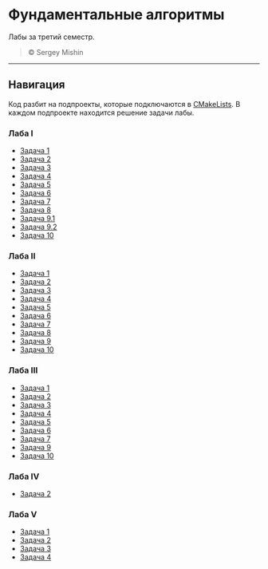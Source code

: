 # Фундаментальные алгоритмы

Лабы за третий семестр.

> &copy; Sergey Mishin

---

## Навигация

Код разбит на подпроекты, которые подключаются в [CMakeLists](CMakeLists.txt). В каждом подпроекте находится решение
задачи лабы.

### Лаба I

- [Задача 1](src/labs/lab-1/task-1)
- [Задача 2](src/labs/lab-1/task-2)
- [Задача 3](src/labs/lab-1/task-3)
- [Задача 4](src/labs/lab-1/task-4)
- [Задача 5](src/labs/lab-1/task-5)
- [Задача 6](src/labs/lab-1/task-6)
- [Задача 7](src/labs/lab-1/task-7)
- [Задача 8](src/labs/lab-1/task-8)
- [Задача 9.1](src/labs/lab-1/task-9-1)
- [Задача 9.2](src/labs/lab-1/task-9-2)
- [Задача 10](src/labs/lab-1/task-10)

### Лаба II

- [Задача 1](src/labs/lab-2/task-1)
- [Задача 2](src/labs/lab-2/task-2)
- [Задача 3](src/labs/lab-2/task-3)
- [Задача 4](src/labs/lab-2/task-4)
- [Задача 5](src/labs/lab-2/task-5)
- [Задача 6](src/labs/lab-2/task-6)
- [Задача 7](src/labs/lab-2/task-7)
- [Задача 8](src/labs/lab-2/task-8)
- [Задача 9](src/labs/lab-2/task-9)
- [Задача 10](src/labs/lab-2/task-10)

### Лаба III

- [Задача 1](src/labs/lab-3/task-1)
- [Задача 2](src/labs/lab-3/task-2)
- [Задача 3](src/labs/lab-3/task-3)
- [Задача 4](src/labs/lab-3/task-4)
- [Задача 5](src/labs/lab-3/task-5)
- [Задача 6](src/labs/lab-3/task-6)
- [Задача 7](src/labs/lab-3/task-7)
- [Задача 9](src/labs/lab-3/task-9)
- [Задача 10](src/labs/lab-3/task-10)

### Лаба IV

- [Задача 2](src/labs/lab-4/task-2)

### Лаба V

- [Задача 1](src/labs/lab-4/task-1)
- [Задача 2](src/labs/lab-4/task-2)
- [Задача 3](src/labs/lab-4/task-3)
- [Задача 4](src/labs/lab-4/task-4)
